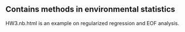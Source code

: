 ## Contains methods in environmental statistics
HW3.nb.html is an example on regularized regression and EOF analysis.
